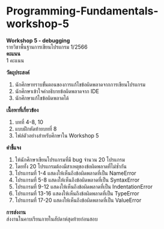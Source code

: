# Programming-Fundamentals-workshop-5<br>

**Workshop 5 - debugging**<br>
รายวิชาพื้นฐานการเขียนโปรแกรม 1/2566<br>
**คะแนน**<br>
1 คะแนน<br>

**วัตถุประสงค์**
1. นักศึกษาทราบขั้นตอนของการแก้ไขข้อผิดพลาดจากการเขียนโปรแกรม
2. นักศึกษาเข้าใจคำอธิบายข้อผิดพลาดจาก IDE
3. นักศึกษาแก้ไขข้อผิดพลาดได้

**เนื้อหาที่เกี่ยวข้อง**
1. บทที่ 4-8, 10
2. แบบฝึกหัดท้ายบทที่ 8
3. ไฟล์ตัวอย่างสำหรับศึกษาใน Workshop 5

**คำชี้แจง**
1. ให้นักศึกษาเขียนโปรแกรมที่มี bug จำนวน 20 โปรแกรม
2. โดยทั้ง 20 โปรแกรมต้องมีสาเหตุของข้อผิดพลาดที่ไม่ซ้ำกัน
3. โปรแกรมที่ 1-4 แสดงให้เห็นถึงข้อผิดพลาดที่เป็น NameError <br>
4. โปรแกรมที่ 5-8 แสดงให้เห็นถึงข้อผิดพลาดที่เป็น SyntaxError <br>
5. โปรแกรมที่ 9-12 แสดงให้เห็นถึงข้อผิดพลาดที่เป็น IndentationError <br>
6. โปรแกรมที่ 13-16 แสดงให้เห็นถึงข้อผิดพลาดที่เป็น TypeError <br>
7. โปรแกรมที่ 17-20 แสดงให้เห็นถึงข้อผิดพลาดที่เป็น ValueError <br>

**การส่งงาน** <br>
ส่งงานในคาบเรียนภายในสัปดาห์สุดท้ายก่อนสอบ
